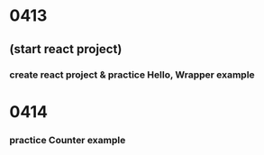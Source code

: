 # 0413
## (start react project)
### create react project & practice Hello, Wrapper example

# 0414
### practice Counter example
